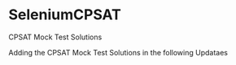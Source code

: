 # SeleniumCPSAT
CPSAT Mock Test Solutions

Adding the CPSAT Mock Test Solutions in the following Updataes 
